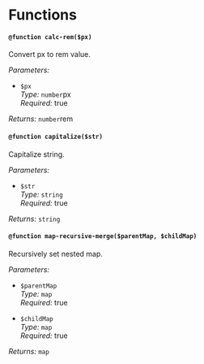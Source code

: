 # Functions

#### `@function calc-rem($px)`

Convert px to rem value.

_Parameters:_

* `$px`  
_Type:_ `number`px  
_Required:_ true  

_Returns:_ `number`rem

#### `@function capitalize($str)`

Capitalize string.

_Parameters:_

* `$str`  
_Type:_ `string`  
_Required:_ true  

_Returns:_ `string`

#### `@function map-recursive-merge($parentMap, $childMap)`

Recursively set nested map.

_Parameters:_

* `$parentMap`  
_Type:_ `map`  
_Required:_ true  

* `$childMap`  
_Type:_ `map`  
_Required:_ true  

_Returns:_ `map`
